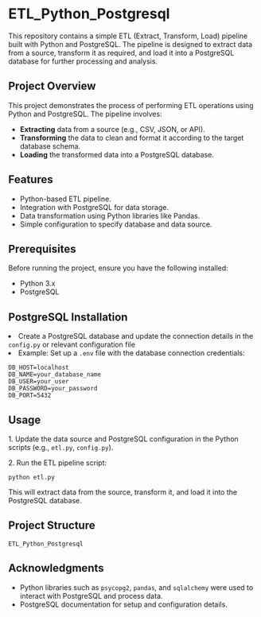 
</head>
<body>
    <h1>ETL_Python_Postgresql</h1>
    <p>This repository contains a simple ETL (Extract, Transform, Load) pipeline built with Python and PostgreSQL. The pipeline is designed to extract data from a source, transform it as required, and load it into a PostgreSQL database for further processing and analysis.</p>
    <h2>Project Overview</h2>
    <p>This project demonstrates the process of performing ETL operations using Python and PostgreSQL. The pipeline involves:</p>
    <ul>
        <li><strong>Extracting</strong> data from a source (e.g., CSV, JSON, or API).</li>
        <li><strong>Transforming</strong> the data to clean and format it according to the target database schema.</li>
        <li><strong>Loading</strong> the transformed data into a PostgreSQL database.</li>
    </ul>
    <h2>Features</h2>
    <ul>
        <li>Python-based ETL pipeline.</li>
        <li>Integration with PostgreSQL for data storage.</li>
        <li>Data transformation using Python libraries like Pandas.</li>
        <li>Simple configuration to specify database and data source.</li>
    </ul>
    <h2>Prerequisites</h2>
    <p>Before running the project, ensure you have the following installed:</p>
    <ul>
        <li>Python 3.x</li>
        <li>PostgreSQL</li>
    </ul>
    <h2>PostgreSQL Installation</h2>
        <li>Create a PostgreSQL database and update the connection details in the <code>config.py</code> or relevant configuration file</li>
        <li>Example: Set up a <code>.env</code> file with the database connection credentials:</li>
    <pre><code>DB_HOST=localhost
DB_NAME=your_database_name
DB_USER=your_user
DB_PASSWORD=your_password
DB_PORT=5432</code></pre>

<h2>Usage</h2>
    <p>1. Update the data source and PostgreSQL configuration in the Python scripts (e.g., <code>etl.py</code>, <code>config.py</code>).</p>
    <p>2. Run the ETL pipeline script:</p>
    <pre><code>python etl.py</code></pre>
    <p>This will extract data from the source, transform it, and load it into the PostgreSQL database.</p>
    <h2>Project Structure</h2>
    <pre><code>ETL_Python_Postgresql</code></pre>
    <h2>Acknowledgments</h2>
    <ul>
        <li>Python libraries such as <code>psycopg2</code>, <code>pandas</code>, and <code>sqlalchemy</code> were used to interact with PostgreSQL and process data.</li>
        <li>PostgreSQL documentation for setup and configuration details.</li>
    </ul>
</body>
</html>
